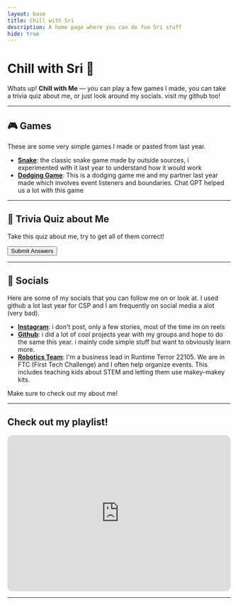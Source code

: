 ```yaml
---
layout: base
title: Chill with Sri
description: A home page where you can do fun Sri stuff
hide: true
---
```


# Chill with Sri 🌴

Whats up! **Chill with Me** — you can play a few games I made, you can take a trivia quiz about me, or just look around my socials. visit my github too!

---

## 🎮 Games

These are some very simple games I made or pasted from last year. 

- **[Snake](https://sris126.github.io/student//2023/08/30/SnakeWeek2.html)**: the classic snake game made by outside sources, i experimented with it last year to understand how it would work
- **[Dodging Game](https://sris126.github.io/student//2023/08/31/RectangleGame.html)**: This is a dodging game me and my partner last year made which involves event listeners and boundaries. Chat GPT helped us a lot with this game

---

## 🌟 Trivia Quiz about Me

Take this quiz about me, try to get all of them correct!
<form id="triviaForm">
  <div id="quiz-container"></div>
  <button type="button" onclick="checkAnswers()">Submit Answers</button>
</form>

<div id="result"></div>

<script>
const questions = [
  {
    question: "What is my favorite color?",
    choices: ["Blue", "Red", "Green", "Purple"],
    answer: "Red"
  },
  {
    question: "What is my favorite hobby?",
    choices: ["Playing games", "Reading", "Cooking", "Traveling"],
    answer: "Playing games"
  },
  {
    question: "Which social media do I use the most?",
    choices: ["Instagram", "Twitter", "Facebook", "Snapchat"],
    answer: "Instagram"
  }
];

function displayQuiz() {
  const quizContainer = document.getElementById('quiz-container');
  for (let i = 0; i < questions.length; i++) {
    const questionElement = document.createElement('div');
    questionElement.innerHTML = `<p>${questions[i].question}</p>`;
    
    for (let j = 0; j < questions[i].choices.length; j++) {
      questionElement.innerHTML += `
        <label>
          <input type="radio" name="question${i}" value="${questions[i].choices[j]}">
          ${questions[i].choices[j]}
        </label><br>
      `;
    }
    quizContainer.appendChild(questionElement);
  }
}

function checkAnswers() {
  let score = 0;
  for (let i = 0; i < questions.length; i++) {
    const selectedAnswer = document.querySelector(`input[name="question${i}"]:checked`);
    if (selectedAnswer && selectedAnswer.value === questions[i].answer) {
      score++;
    }
  }
  document.getElementById('result').innerText = `You got ${score} out of ${questions.length} correct!`;
}

displayQuiz();
</script>



---

## 📢 Socials

Here are some of my socials that you can follow me on or look at. I used github a lot last year for CSP and I am frequently on social media a alot (very bad). 

- **[Instagram](https://www.instagram.com/sri__s126/?next=%2Fftc_runtimeterror%2F&hl=en)**: i don't post, only a few stories, most of the time im on reels
- **[Github](https://github.com/SriS126)**: i did a lot of cool projects year with my groups and hope to do the same this year. i mainly code simple stuff but want to obviously learn more. 
- **[Robotics Team](https://linktr.ee/ftcruntimeterror)**: I'm a business lead in Runtime Terror 22105. We are in FTC (First Tech Challenge) and I often help organize events. This includes teaching kids about STEM and letting them use makey-makey kits.

Make sure to check out my about me!

---

## Check out my playlist!

<iframe style="border-radius:12px" src="https://open.spotify.com/embed/playlist/5mW0jgyburuwiKlgIbGrEN?utm_source=generator" width="100%" height="352" frameBorder="0" allowfullscreen="" allow="autoplay; clipboard-write; encrypted-media; fullscreen; picture-in-picture" loading="lazy"></iframe>



---
